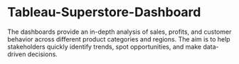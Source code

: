 # Tableau-Superstore-Dashboard
The dashboards provide an in-depth analysis of sales, profits, and customer behavior across different product categories and regions. The aim is to help stakeholders quickly identify trends, spot opportunities, and make data-driven decisions.
